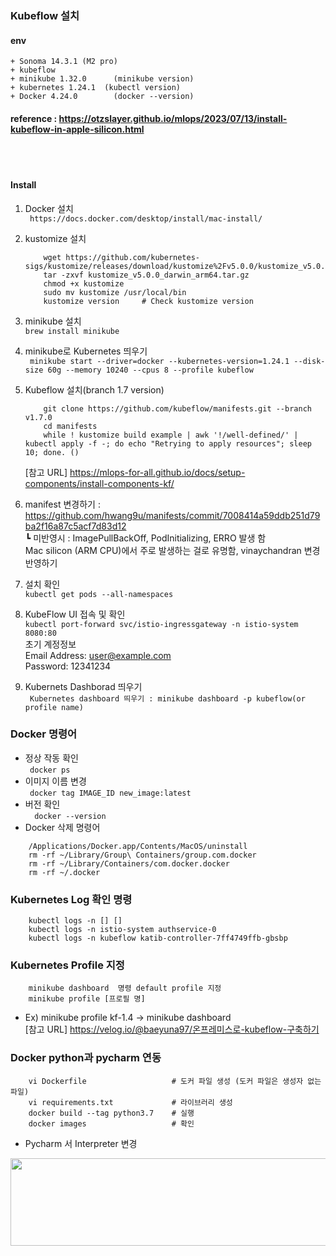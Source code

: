 ### Kubeflow 설치
#### env
    + Sonoma 14.3.1 (M2 pro)
    + kubeflow
    + minikube 1.32.0      (minikube version)
    + kubernetes 1.24.1  (kubectl version)
    + Docker 4.24.0        (docker --version) 
#### reference : https://otzslayer.github.io/mlops/2023/07/13/install-kubeflow-in-apple-silicon.html   
<br/><br/> 

#### Install 
1. Docker 설치      
   ```  https://docs.docker.com/desktop/install/mac-install/   ```
2. kustomize 설치
    ```
        wget https://github.com/kubernetes-sigs/kustomize/releases/download/kustomize%2Fv5.0.0/kustomize_v5.0.0_darwin_arm64.tar.gz
        tar -zxvf kustomize_v5.0.0_darwin_arm64.tar.gz
        chmod +x kustomize
        sudo mv kustomize /usr/local/bin
        kustomize version     # Check kustomize version
    ```
3. minikube 설치     
    ```brew install minikube ```      
4. minikube로 Kubernetes 띄우기     
    ```  minikube start --driver=docker --kubernetes-version=1.24.1 --disk-size 60g --memory 10240 --cpus 8 --profile kubeflow ```        
5. Kubeflow 설치(branch 1.7 version)               
    ```
        git clone https://github.com/kubeflow/manifests.git --branch v1.7.0
        cd manifests
        while ! kustomize build example | awk '!/well-defined/' | kubectl apply -f -; do echo "Retrying to apply resources"; sleep 10; done. ()
    ```         
   [참고 URL]  https://mlops-for-all.github.io/docs/setup-components/install-components-kf/       

6. manifest 변경하기 : https://github.com/hwang9u/manifests/commit/7008414a59ddb251d79ba2f16a87c5acf7d83d12      
┗ 미반영시 : ImagePullBackOff, PodInitializing, ERRO 발생 함      
Mac silicon (ARM CPU)에서 주로 발생하는 걸로 유명함, vinaychandran 변경 반영하기      

7. 설치 확인       
 ```kubectl get pods --all-namespaces```      
8. KubeFlow UI 접속 및 확인       
 ```kubectl port-forward svc/istio-ingressgateway -n istio-system 8080:80```     
초기 계정정보     
Email Address: user@example.com     
Password: 12341234     
9. Kubernets Dashborad 띄우기         
 ``` Kubernetes dashboard 띄우기 : minikube dashboard -p kubeflow(or profile name)```        





### Docker 명령어
+ 정상 작동 확인     
 ```  docker ps	 ```     
+ 이미지 이름 변경    
 ```  docker tag IMAGE_ID new_image:latest  ``` 
+ 버전 확인     
 ```   docker --version  ```      
+ Docker 삭제 명령어        
``` 
    /Applications/Docker.app/Contents/MacOS/uninstall
    rm -rf ~/Library/Group\ Containers/group.com.docker
    rm -rf ~/Library/Containers/com.docker.docker
    rm -rf ~/.docker    
``` 

### Kubernetes Log 확인 명령     
``` 
    kubectl logs -n [] []
    kubectl logs -n istio-system authservice-0
    kubectl logs -n kubeflow katib-controller-7ff4749ffb-gbsbp
``` 

### Kubernetes Profile 지정    
``` 
    minikube dashboard  명령 default profile 지정 
    minikube profile [프로필 명]
``` 
+ Ex) minikube profile kf-1.4 -> minikube dashboard       
[참고 URL] https://velog.io/@baeyuna97/온프레미스로-kubeflow-구축하기

### Docker python과 pycharm 연동      
``` 
    vi Dockerfile                   # 도커 파일 생성 (도커 파일은 생성자 없는 파일)
    vi requirements.txt             # 라이브러리 생성
    docker build --tag python3.7    # 실행 
    docker images                   # 확인
``` 
+ Pycharm 서 Interpreter 변경            
<img src = "./img/200.png" width = "850" height = "140" title=" "/> 

